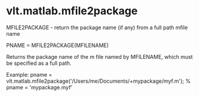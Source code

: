 # vlt.matlab.mfile2package

  MFILE2PACKAGE - return the package name (if any) from a full path mfile name
 
  PNAME = MFILE2PACKAGE(MFILENAME)
 
  Returns the package name of the m file named by MFILENAME, which must be 
  specified as a full path.
 
  Example: 
    pname = vlt.matlab.mfile2package('/Users/me/Documents/+mypackage/myf.m');
    % pname = 'mypackage.myf'
